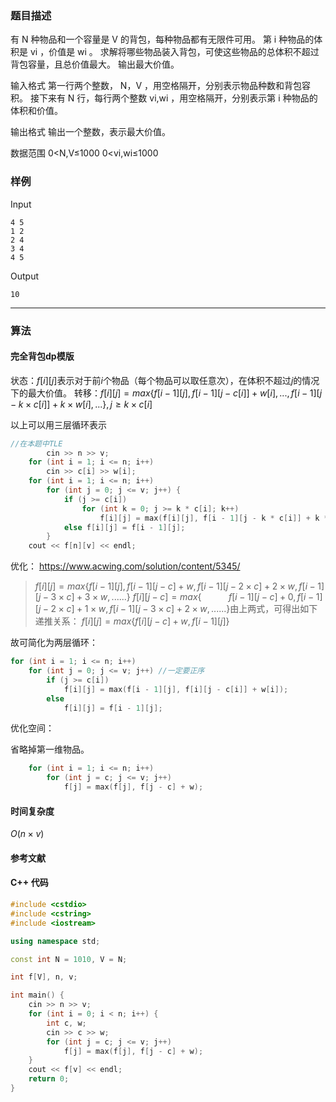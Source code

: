 ### 题目描述

有  N  种物品和一个容量是  V  的背包，每种物品都有无限件可用。
第  i  种物品的体积是  vi ，价值是  wi 。
求解将哪些物品装入背包，可使这些物品的总体积不超过背包容量，且总价值最大。
输出最大价值。

输入格式
第一行两个整数， N，V ，用空格隔开，分别表示物品种数和背包容积。
接下来有  N  行，每行两个整数  vi,wi ，用空格隔开，分别表示第  i  种物品的体积和价值。

输出格式
输出一个整数，表示最大价值。

数据范围
0<N,V≤1000 
0<vi,wi≤1000 

### 样例

Input

```
4 5
1 2
2 4
3 4
4 5
```

Output

```
10
```

----------

### 算法
#### 完全背包dp模版

状态：$f[i][j]$表示对于前$i$个物品（每个物品可以取任意次），在体积不超过$j$的情况下的最大价值。
转移：$f[i][j] = max\{f[i - 1][j], f[i - 1][j - c[i]] + w[i], ..., f[i - 1][j - k \times c[i]] + k \times w[i], ...\}, j \ge k \times c[i]$

以上可以用三层循环表示
``` cpp
//在本题中TLE
		cin >> n >> v;
    for (int i = 1; i <= n; i++)
        cin >> c[i] >> w[i];
    for (int i = 1; i <= n; i++)
    	for (int j = 0; j <= v; j++) {
    		if (j >= c[i])
        		for (int k = 0; j >= k * c[i]; k++)
        			f[i][j] = max(f[i][j], f[i - 1][j - k * c[i]] + k * w[i]);
        	else f[i][j] = f[i - 1][j];
    	}
    cout << f[n][v] << endl;
```

优化：
https://www.acwing.com/solution/content/5345/

> $f[i][j] = max\{ f[i-1][j], f[i-1][j-c]+w, f[i-1][j-2 \times c]+2 \times w, f[i-1][j-3 \times c]+3 \times w , ......\}$
> $f[i][j-c] = max\{\ \ \ \ \ \ \ \ \ \ \ f[i-1][j-c]+0, f[i-1][j-2 \times c]+ 1 \times w, f[i-1][j-3 \times c]+2 \times w , ......\}$由上两式，可得出如下递推关系： 
> $f[i][j]=max\{f[i][j-c]+w , f[i-1][j]\}$

故可简化为两层循环：

``` cpp
for (int i = 1; i <= n; i++)
	for (int j = 0; j <= v; j++) //一定要正序
		if (j >= c[i])
			f[i][j] = max(f[i - 1][j], f[i][j - c[i]] + w[i]);
		else
			f[i][j] = f[i - 1][j];
```

优化空间：

省略掉第一维物品。

``` cpp
	for (int i = 1; i <= n; i++)
		for (int j = c; j <= v; j++)
			f[j] = max(f[j], f[j - c] + w);
```

#### 时间复杂度

$O(n \times v)$

#### 参考文献

#### C++ 代码

``` cpp
#include <cstdio>
#include <cstring>
#include <iostream>

using namespace std;

const int N = 1010, V = N;

int f[V], n, v;

int main() {
    cin >> n >> v;
    for (int i = 0; i < n; i++) {
        int c, w;
        cin >> c >> w;
        for (int j = c; j <= v; j++)
            f[j] = max(f[j], f[j - c] + w);
    }
    cout << f[v] << endl;
    return 0;
}
```